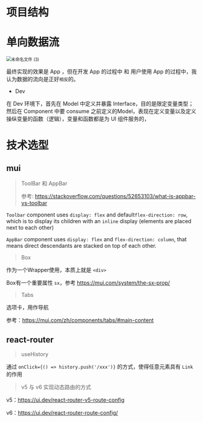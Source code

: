 # 项目结构



# 单向数据流

<img src="C:\Users\86180\Downloads\未命名文件 (3).png" alt="未命名文件 (3)" style="zoom: 80%;" />

最终实现的效果是 App ，但在开发 App 的过程中 和 用户使用 App 的过程中，我认为数据的流向是正好`相反`的。

- Dev

在 Dev 环境下，首先在 Model 中定义并暴露 Interface，目的是限定变量类型；然后在 Component 中要 consume 之前定义的Model，表现在定义变量以及定义操纵变量的函数（逻辑），变量和函数都是为 UI 组件服务的，





# 技术选型

## mui

> ToolBar 和 AppBar
>
> 参考: https://stackoverflow.com/questions/52653103/what-is-appbar-vs-toolbar

`Toolbar` component uses `display: flex` and default`flex-direction: row`, which is to display its children with an `inline` display  (elements are placed next to each other)

 `AppBar` component uses `display: flex` and `flex-direction: column`, that means direct descendants are stacked on top of each other. 



> Box

作为一个Wrapper使用，本质上就是 `<div>`

Box有一个重要属性 `sx`，参考 https://mui.com/system/the-sx-prop/



> Tabs

选项卡，用作导航

参考：https://mui.com/zh/components/tabs/#main-content









## react-router

> useHistory

通过 `onClick={() => history.push('/xxx')}` 的方式，使得任意元素具有 `Link` 的作用



> v5 与 v6 实现动态路由的方式

v5：https://ui.dev/react-router-v5-route-config

v6：https://ui.dev/react-router-route-config/

